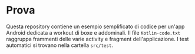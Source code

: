 # Prova

Questa repository contiene un esempio semplificato di codice per un'app Android dedicata a workout di boxe e addominali.
Il file `Kotlin-code.txt` raggruppa frammenti delle varie activity e fragment dell'applicazione.
I test automatici si trovano nella cartella `src/test`.
